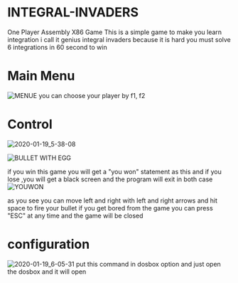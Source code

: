 # INTEGRAL-INVADERS
One Player Assembly X86 Game 
This is a simple game to make you learn integration i call it genius integral invaders
because it is hard you must solve 6 integrations in 60 second to win 

# Main Menu
![MENUE](https://user-images.githubusercontent.com/42709288/72674557-df039400-3a80-11ea-8cf5-9cf483ae68d0.png)
you can choose your player by f1, f2

# Control
![2020-01-19_5-38-08](https://user-images.githubusercontent.com/42709288/72674570-183c0400-3a81-11ea-8cf2-ca4d5a731402.png)

![BULLET WITH EGG](https://user-images.githubusercontent.com/42709288/72674682-1b83bf80-3a82-11ea-8d1d-02509cfdf571.png)

if you win this game you will get a "you won" statement as this and if you lose ,you will get a black screen and the program will
exit in both case
![YOUWON](https://user-images.githubusercontent.com/42709288/72674615-5e916300-3a81-11ea-88ff-34176bdce712.png)

as you see you can move left and right with left and right arrows and hit space to fire your bullet if you get bored from the game you can
press "ESC" at any time and the game will be closed

# configuration 
![2020-01-19_6-05-31](https://user-images.githubusercontent.com/42709288/72674652-c34cbd80-3a81-11ea-8b3e-29b6d6cec5bd.png)
put this command in dosbox option and just open the dosbox and it will open
